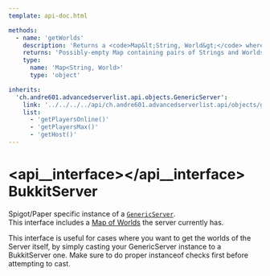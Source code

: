 ```yaml
---
template: api-doc.html

methods:
  - name: 'getWorlds'
    description: 'Returns a <code>Map&lt;String, World&gt;</code> where the key is the name of the World and the value the world of the server.'
    returns: 'Possibly-empty Map containing pairs of Strings and Worlds.'
    type:
      name: 'Map<String, World>'
      type: 'object'

inherits:
  'ch.andre601.advancedserverlist.api.objects.GenericServer':
    link: '../../../../api/ch.andre601.advancedserverlist.api/objects/genericserver/'
    list:
      - 'getPlayersOnline()'
      - 'getPlayersMax()'
      - 'getHost()'
---
```


# <api__interface></api__interface> BukkitServer

Spigot/Paper specific instance of a [`GenericServer`](../../../api/ch.andre601.advancedserverlist.api/objects/genericserver.md).  
This interface includes a [Map of Worlds](#getworlds()) the server currently has.

This interface is useful for cases where you want to get the worlds of the Server itself, by simply casting your GenericServer instance to a BukkitServer one. Make sure to do proper instanceof checks first before attempting to cast.